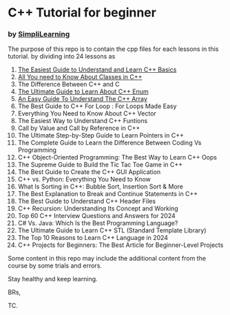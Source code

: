 # C++ Tutorial for beginner
### by [SimpliLearning](https://www.simplilearn.com/tutorials/cpp-tutorial)

The purpose of this repo is to contain the cpp files for each lessons in this tutorial.
by dividing into 24 lessons as
1. [The Easiest Guide to Understand and Learn C++ Basics](./Lesson%20-%201/)
2. [All You need to Know About Classes in C++](./Lesson%20-%202/)
3. The Difference Between C++ and C
4. [The Ultimate Guide to Learn About C++ Enum](./Lesson%20-%204/)
5. [An Easy Guide To Understand The C++ Array](./Lesson%20-%205/)
6. The Best Guide to C++ For Loop : For Loops Made Easy
7. Everything You Need to Know About C++ Vector
8. The Easiest Way to Understand C++ Funtions
9. Call by Value and Call by Reference in C++
10. The Ultimate Step-by-Step Guide to Learn Pointers in C++
11. The Complete Guide to Learn the Difference Between Coding Vs Programming
12. C++ Object-Oriented Programming: The Best Way to Learn C++ Oops
13. The Supreme Guide to Build the Tic Tac Toe Game in C++
14. The Best Guide to Create the C++ GUI Application
15. C++ vs. Python: Everything You Need to Know
16. What Is Sorting in C++: Bubble Sort, Insertion Sort & More
17. The Best Explanation to Break and Continue Statements in C++
18. The Best Guide to Understand C++ Header Files
19. C++ Recursion: Understanding Its Concept and Working
20. Top 60 C++ Interview Questions and Answers for 2024
21. C# Vs. Java: Which Is the Best Programming Language?
22. The Ultimate Guide to Learn C++ STL (Standard Template Library)
23. The Top 10 Reasons to Learn C++ Language in 2024
24. C++ Projects for Beginners: The Best Article for Beginner-Level Projects

Some content in this repo may include the additional content from the course by some trials and errors.

Stay healthy and keep learning.

BRs,

TC.